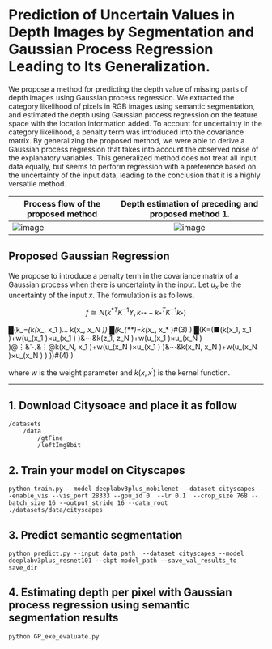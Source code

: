# Prediction of Uncertain Values in Depth Images by Segmentation and Gaussian Process Regression Leading to Its Generalization.

We propose a method for predicting the depth value of missing parts of depth images using Gaussian process regression. We extracted the category likelihood of pixels in RGB images using semantic segmentation, and estimated the depth using Gaussian process regression on the feature space with the location information added. To account for uncertainty in the category likelihood, a penalty term was introduced into the covariance matrix. By generalizing the proposed method, we were able to derive a Gaussian process regression that takes into account the observed noise of the explanatory variables. This generalized method does not treat all input data equally, but seems to perform regression with a preference based on the uncertainty of the input data, leading to the conclusion that it is a highly versatile method.


|Process flow of the proposed method|Depth estimation of preceding and proposed method 1.|
|---|:---:|
|![image](https://user-images.githubusercontent.com/91179464/198981993-40903477-38e1-4888-8f90-4fcd2f2b3a7b.png)|![image](https://user-images.githubusercontent.com/91179464/198981159-9dea102f-f99c-4cca-be3d-c43dc36a9ab6.png)|

## Proposed Gaussian Regression

We propose to introduce a penalty term in the covariance matrix of a Gaussian process when there is uncertainty in the input. Let $u_x$ be the uncertainty of the input $x$. The formulation is as follows.

$$f \cong N\left(k^{*T}K^{-1}Y, k_{**}-k_{*}^{T}K^{-1}k_{*}\right)$$

█(k_*=(k(x_*, x_1 )… k(x_*, x_N ))
█(k_(**)=k(x_*, x_* )#(3) )
█(K=(■(k(x_1, x_1 )+w(u_(x_1 )×u_(x_1 ) )&⋯&k(z_1, z_N )+w(u_(x_1 )×u_(x_N ) )@⋮&⋱&⋮@k(x_N, x_1 )+w(u_(x_N )×u_(x_1 ) )&⋯&k(x_N, x_N )+w(u_(x_N )×u_(x_N ) ) ))#(4) )

where $w$ is the weight parameter and $k(x,x^{'})$ is the kernel function. 

***


## 1. Download Citysoace and place it as follow
```
/datasets
    /data
        /gtFine
        /leftImg8bit
```
## 2. Train your model on Cityscapes
```
python train.py --model deeplabv3plus_mobilenet --dataset cityscapes --enable_vis --vis_port 28333 --gpu_id 0  --lr 0.1  --crop_size 768 --batch_size 16 --output_stride 16 --data_root ./datasets/data/cityscapes 
```
## 3. Predict semantic segmentation
```
python predict.py --input data_path  --dataset cityscapes --model deeplabv3plus_resnet101 --ckpt model_path --save_val_results_to save_dir
```

## 4. Estimating depth per pixel with Gaussian process regression using semantic segmentation results
```
python GP_exe_evaluate.py
```

